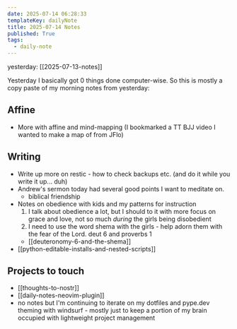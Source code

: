 ```yaml
---
date: 2025-07-14 06:28:33
templateKey: dailyNote
title: 2025-07-14 Notes
published: True
tags:
  - daily-note
---
```


yesterday: [[2025-07-13-notes]]

Yesterday I basically got 0 things done computer-wise. So this is mostly a copy paste of my morning notes from yesterday:

## Affine

- More with affine and mind-mapping (I bookmarked a TT BJJ video I wanted to make a map of from JFlo)

## Writing

- Write up more on restic - how to check backups etc. (and do it while you write it up... duh)
- Andrew's sermon today had several good points I want to meditate on.
  - biblical friendship
- Notes on obedience with kids and my patterns for instruction
  1. I talk about obedience a lot, but I should to it with more focus on grace and love, not so much _during_ the girls being disobedient
  2. I need to use the word shema with the girls - help adorn them with the fear of the Lord. deut 6 and proverbs 1
  - [[deuteronomy-6-and-the-shema]]
- [[python-editable-installs-and-nested-scripts]]

## Projects to touch

- [[thoughts-to-nostr]]
- [[daily-notes-neovim-plugin]]
- no notes but I'm continuing to iterate on my dotfiles and pype.dev theming
  with windsurf - mostly just to keep a portion of my brain occupied with
  lightweight project management
